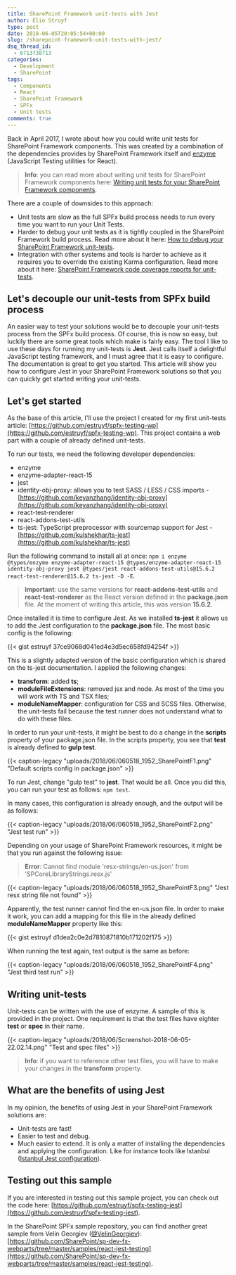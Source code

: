 ```yaml
---
title: SharePoint Framework unit-tests with Jest
author: Elio Struyf
type: post
date: 2018-06-05T20:05:54+00:00
slug: /sharepoint-framework-unit-tests-with-jest/
dsq_thread_id:
  - 6713738713
categories:
  - Development
  - SharePoint
tags:
  - Components
  - React
  - SharePoint Framework
  - SPFx
  - Unit tests
comments: true
---
```


Back in April 2017, I wrote about how you could write unit tests for SharePoint Framework components. This was created by a combination of the dependencies provides by SharePoint Framework itself and [enzyme](https://github.com/airbnb/enzyme) (JavaScript Testing utilities for React).

> **Info**: you can read more about writing unit tests for SharePoint Framework components here: [Writing unit tests for your SharePoint Framework components](https://www.eliostruyf.com/writing-unit-test-for-your-sharepoint-framework-components/).

There are a couple of downsides to this approach:

*   Unit tests are slow as the full SPFx build process needs to run every time you want to run your Unit Tests.
*   Harder to debug your unit tests as it is tightly coupled in the SharePoint Framework build process. Read more about it here: [How to debug your SharePoint Framework unit-tests](https://www.eliostruyf.com/how-to-debug-your-sharepoint-framework-unit-tests/).
*   Integration with other systems and tools is harder to achieve as it requires you to override the existing Karma configuration. Read more about it here: [SharePoint Framework code coverage reports for unit-tests](https://www.eliostruyf.com/sharepoint-framework-code-coverage-reports-for-unit-tests/).

## Let's decouple our unit-tests from SPFx build process

An easier way to test your solutions would be to decouple your unit-tests process from the SPFx build process. Of course, this is now so easy, but luckily there are some great tools which make is fairly easy. The tool I like to use these days for running my unit-tests is **Jest**. Jest calls itself a delightful JavaScript testing framework, and I must agree that it is easy to configure. The documentation is great to get you started. This article will show you how to configure Jest in your SharePoint Framework solutions so that you can quickly get started writing your unit-tests.

## Let's get started

As the base of this article, I'll use the project I created for my first unit-tests article: [https://github.com/estruyf/spfx-testing-wp](https://github.com/estruyf/spfx-testing-wp). This project contains a web part with a couple of already defined unit-tests.

To run our tests, we need the following developer dependencies:

*   enzyme
*   enzyme-adapter-react-15
*   jest
*   identity-obj-proxy: allows you to test SASS / LESS / CSS imports - [https://github.com/keyanzhang/identity-obj-proxy](https://github.com/keyanzhang/identity-obj-proxy)
*   react-test-renderer
*   react-addons-test-utils
*   ts-jest: TypeScript preprocessor with sourcemap support for Jest - [https://github.com/kulshekhar/ts-jest](https://github.com/kulshekhar/ts-jest)

Run the following command to install all at once: `npm i enzyme @types/enzyme enzyme-adapter-react-15 @types/enzyme-adapter-react-15 identity-obj-proxy jest @types/jest react-addons-test-utils@15.6.2 react-test-renderer@15.6.2 ts-jest -D -E`.

> **Important**: use the same versions for **react-addons-test-utils** and **react-test-renderer** as the React version defined in the **package.json** file. At the moment of writing this article, this was version **15.6.2**.

Once installed it is time to configure Jest. As we installed **ts-jest** it allows us to add the Jest configuration to the **package.json** file. The most basic config is the following:

{{< gist estruyf 37ce9068d041ed4e3d5ec658fd94254f >}}

This is a slightly adapted version of the basic configuration which is shared on the ts-jest documentation. I applied the following changes:

*   **transform**: added **ts**;
*   **moduleFileExtensions**: removed jsx and node. As most of the time you will work with TS and TSX files;
*   **moduleNameMapper**: configuration for CSS and SCSS files. Otherwise, the unit-tests fail because the test runner does not understand what to do with these files.

In order to run your unit-tests, it might be best to do a change in the **scripts** property of your package.json file. In the scripts property, you see that **test** is already defined to **gulp test**.

{{< caption-legacy "uploads/2018/06/060518_1952_SharePointF1.png" "Default scripts config in package.json" >}}

To run Jest, change "gulp test" to **jest**. That would be all. Once you did this, you can run your test as follows: `npm test`.

In many cases, this configuration is already enough, and the output will be as follows:

{{< caption-legacy "uploads/2018/06/060518_1952_SharePointF2.png" "Jest test run" >}}

Depending on your usage of SharePoint Framework resources, it might be that you run against the following issue:

> **Error**: Cannot find module 'resx-strings/en-us.json' from 'SPCoreLibraryStrings.resx.js'

{{< caption-legacy "uploads/2018/06/060518_1952_SharePointF3.png" "Jest resx string file not found" >}}

Apparently, the test runner cannot find the en-us.json file. In order to make it work, you can add a mapping for this file in the already defined **moduleNameMapper** property like this:

{{< gist estruyf d1dea2c0e2d7810871810b171202f175 >}}

When running the test again, test output is the same as before:

{{< caption-legacy "uploads/2018/06/060518_1952_SharePointF4.png" "Jest third test run" >}}

## Writing unit-tests

Unit-tests can be written with the use of enzyme. A sample of this is provided in the project. One requirement is that the test files have eighter **test** or **spec** in their name.

{{< caption-legacy "uploads/2018/06/Screenshot-2018-06-05-22.02.14.png" "Test and spec files" >}}

> **Info**: if you want to reference other test files, you will have to make your changes in the **transform** property.


## What are the benefits of using Jest

In my opinion, the benefits of using Jest in your SharePoint Framework solutions are:

*   Unit-tests are fast!
*   Easier to test and debug.
*   Much easier to extend. It is only a matter of installing the dependencies and applying the configuration. Like for instance tools like Istanbul ([Istanbul Jest configuration](https://github.com/facebook/jest/blob/master/docs/Configuration.md)).

## Testing out this sample

If you are interested in testing out this sample project, you can check out the code here: [https://github.com/estruyf/spfx-testing-jest](https://github.com/estruyf/spfx-testing-jest).

In the SharePoint SPFx sample repository, you can find another great sample from Velin Georgiev ([@VelinGeorgiev](https://twitter.com/velingeorgiev)): [https://github.com/SharePoint/sp-dev-fx-webparts/tree/master/samples/react-jest-testing](https://github.com/SharePoint/sp-dev-fx-webparts/tree/master/samples/react-jest-testing).